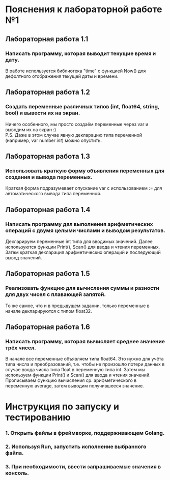 # Пояснения к лабораторной работе №1

## Лабораторная работа 1.1 

### Написать программу, которая выводит текущие время и дату.

В работе используется библиотека "time" с функцией Now() для дефолтного отображения текущей даты и времени.

## Лабораторная работа 1.2

### Создать переменные различных типов (int, float64, string, bool) и вывести их на экран.

Ничего особенного, мы просто создаём переменные через var и выводим их на экран :)  
P.S. Даже в этом случае явную декларацию типа переменной (например, var number *int*) можно опустить.

## Лабораторная работа 1.3

### Использовать краткую форму объявления переменных для создания и вывода переменных.

Краткая форма подразумевает опускание var с использованием := для автоматического вывода типа переменной.

## Лабораторная работа 1.4

### Написать программу дял выполнения арифметических операций с двумя целыми числами и выводом результатов.

Декларируем переменные int типа для вводимых значений. Далее используются функции Print(), Scan() для ввода и чтения переменных. Затем краткая декларация арифметических операций и последующий вывод значений.

## Лабораторная работа 1.5

### Реализовать функцию для вычисления суммы и разности для двух чисел с плавающей запятой.

То же самое, что и в предыдущем задании, только переменные в начале декларируются с типом float32.

## Лабораторная работа 1.6

### Написать программу, которая вычисляет среднее значение трёх чисел.

В начале все переменные объявляем типа float64. Это нужно для учёта типа числа и преобразований, т.е. чтобы не произошло потери данных в случае ввода числа типа float в переменную типа int. Затем мы используем функции Print() и Scan() для ввода и чтения значений. Прописываем функцию вычисления ср. арифметического в переменную average, затем выводим получившееся значение.

# Инструкция по запуску и тестированию

### 1. Открыть файлы в фреймворке, поддерживающем Golang.
### 2. Используя Run, запустить исполнение выбранного файла.
### 3. При необходимости, ввести запрашиваемые значения в консоль.